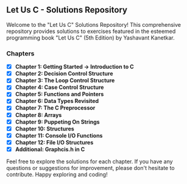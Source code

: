 ## Let Us C - Solutions Repository

Welcome to the "Let Us C" Solutions Repository! This comprehensive repository provides solutions to exercises featured in the esteemed programming book "Let Us C" (5th Edition) by Yashavant Kanetkar.

### Chapters

- [x] **Chapter 1: Getting Started &rarr; Introduction to C**
- [x] **Chapter 2: Decision Control Structure**
- [x] **Chapter 3: The Loop Control Structure**
- [x] **Chapter 4: Case Control Structure**
- [x] **Chapter 5: Functions and Pointers**
- [x] **Chapter 6: Data Types Revisited**
- [x] **Chapter 7: The C Preprocessor**
- [x] **Chapter 8: Arrays**
- [x] **Chapter 9: Puppeting On Strings**
- [x] **Chapter 10: Structures**
- [x] **Chapter 11: Console I/O Functions**
- [x] **Chapter 12: File I/O Structures**
- [x] **Additional: Graphcis.h in C**

Feel free to explore the solutions for each chapter. If you have any questions or suggestions for improvement, please don't hesitate to contribute. Happy exploring and coding!